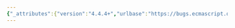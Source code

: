 ```yaml
---
{"_attributes":{"version":"4.4.4+","urlbase":"https://bugs.ecmascript.org/","maintainer":"dherman@mozilla.com"},"bug":{"bug_id":2392,"creation_ts":"2013-12-13 08:15:00 -0800","short_desc":"22.2.1.2 %TypedArray% ( typedArray ), step 23a: Typo \"srcBuffer\" -> \"srcData\"","delta_ts":"2014-06-12 15:18:24 -0700","product":"Draft for 6th Edition","component":"editorial issue","version":"Rev 21: November 8, 2013 Draft","rep_platform":"All","op_sys":"All","bug_status":"RESOLVED","resolution":"FIXED","priority":"Normal","bug_severity":"normal","everconfirmed":true,"reporter":{"uid":"andrebargull","name":"André Bargull"},"assigned_to":{"uid":"allen","name":"Allen Wirfs-Brock"},"long_desc":[{"commentid":6939,"comment_count":0,"who":{"uid":"andrebargull","name":"André Bargull"},"bug_when":"2013-12-13 08:15:30 -0800","thetext":"22.2.1.2 %TypedArray% ( typedArray ), step 23a:\n\nChange \"srcBuffer\" to \"srcData\".\n\n\nAlso: empty steps 19-21"},{"commentid":8433,"comment_count":1,"who":{"uid":"allen","name":"Allen Wirfs-Brock"},"bug_when":"2014-05-14 13:46:58 -0700","thetext":"fixed in rev25 editor's draft"},{"commentid":8915,"comment_count":2,"who":{"uid":"allen","name":"Allen Wirfs-Brock"},"bug_when":"2014-06-12 15:18:24 -0700","thetext":"in rev25"}]}}
---
```

